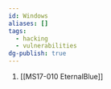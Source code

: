 ```yaml
---
id: Windows
aliases: []
tags:
  - hacking
  - vulnerabilities
dg-publish: true
---
```

1. [[MS17-010 EternalBlue]]